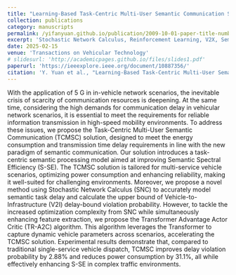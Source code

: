 ```yaml
---
title: "Learning-Based Task-Centric Multi-User Semantic Communication Solution for Vehicle Networks"
collection: publications
category: manuscripts
permalink: /yifanyuan.github.io/publication/2009-10-01-paper-title-number-1
excerpt: 'Stochastic Network Calculus, Reinforcement Learning, V2X, Semantic Comm.'
date: 2025-02-15
venue: 'Transactions on Vehicular Technology'
# slidesurl: 'http://academicpages.github.io/files/slides1.pdf'
paperurl: 'https://ieeexplore.ieee.org/document/10887356/'
citation: 'Y. Yuan et al., "Learning-Based Task-Centric Multi-User Semantic Communication Solution for Vehicle Networks," in IEEE Transactions on Vehicular Technology, doi: 10.1109/TVT.2025.3541019.'
---
```

With the application of 5 G in in-vehicle network scenarios, the inevitable crisis of scarcity of communication resources is deepening. At the same time, considering the high demands for communication delay in vehicular network scenarios, it is essential to meet the requirements for reliable information transmission in high-speed mobility environments. To address these issues, we propose the Task-Centric Multi-User Semantic Communication (TCMSC) solution, designed to meet the energy consumption and transmission time delay requirements in line with the new paradigm of semantic communication. Our solution introduces a task-centric semantic processing model aimed at improving Semantic Spectral Efficiency (S-SE). The TCMSC solution is tailored for multi-service vehicle scenarios, optimizing power consumption and enhancing reliability, making it well-suited for challenging environments. Moreover, we propose a novel method using Stochastic Network Calculus (SNC) to accurately model semantic task delay and calculate the upper bound of Vehicle-to-Infrastructure (V2I) delay-bound violation probability. However, to tackle the increased optimization complexity from SNC while simultaneously enhancing feature extraction, we propose the Transformer Advantage Actor Critic (TR-A2C) algorithm. This algorithm leverages the Transformer to capture dynamic vehicle parameters across scenarios, accelerating the TCMSC solution. Experimental results demonstrate that, compared to traditional single-service vehicle dispatch, TCMSC improves delay violation probability by 2.88% and reduces power consumption by 31.1%, all while effectively enhancing S-SE in complex traffic environments.

